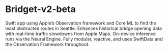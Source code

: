 # Bridget-v2-beta
Swift app using Apple’s Observation framework and Core ML to find the least obstructed routes in Seattle. Enhances historical bridge opening data with real-time traffic slowdowns from Apple Maps. On-device inference runs via the Neural Engine. Fully modular, reactive, and uses SwiftData and the Observation Framework throughout.
